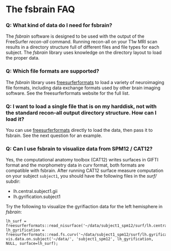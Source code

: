 # The fsbrain FAQ

### **Q**: What kind of data do I need for fsbrain?

The *fsbrain* software is designed to be used with the output of the FreeSurfer *recon-all* command. Running recon-all on your T1w MRI scan results in a directory structure full of different files and file types for each subject. The *fsbrain* library uses knowledge on the directory layout to load the proper data.

### **Q**: Which file formats are supported? 

The *fsbrain* library uses [freesurferformats](https://github.com/dfsp-spirit/freesurferformats) to load a variety of neuroimaging file formats, including data exchange formats used by other brain imaging software. See the freesurferformats website for the full list.

### **Q**: I want to load a single file that is on my harddisk, not with the standard recon-all output directory structure. How can I load it?

You can use [freesurferformats](https://github.com/dfsp-spirit/freesurferformats) directly to load the data, then pass it to fsbrain. See the next question for an example.

### **Q**: Can I use fsbrain to visualize data from SPM12 / CAT12?

Yes, the computational anatomy toolbox (CAT12) writes surfaces in GIFTI format and the morphometry data in curv format, both formats are compatible with fsbrain. After running CAT12 surface measure computation on your subject `subject1`, you should have the following files in the *surf/* subdir:

* lh.central.subject1.gii
* lh.gyrification.subject1

Try the following to visualize the gyrifiaction data for the left hemisphere in *fsbrain*:

```
lh_surf = freesurferformats::read_nisurface('~/data/subject1_spm12/surf/lh.central.subject1.gii');
lh_gyrification = freesurferformats::read.fs.curv('~/data/subject1_spm12/surf/lh.gyrification.subject1');
vis.data.on.subject('~/data/', 'subject1_spm12', lh_gyrification, NULL, surface=lh_surf);
```

